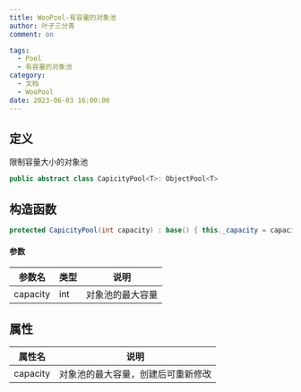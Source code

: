 ```yaml
---
title: WooPool-有容量的对象池
author: 叶子三分青
comment: on

tags:
  - Pool 
  - 有容量的对象池
category:
  - 文档
  - WooPool
date: 2023-06-03 16:00:00
---
```


## 定义

限制容量大小的对象池

```csharp
public abstract class CapicityPool<T>: ObjectPool<T>
```



## 构造函数

```csharp
protected CapicityPool(int capacity) : base() { this._capacity = capacity; }
```

#### 参数

| 参数名   | 类型 | 说明             |
| -------- | ---- | ---------------- |
| capacity | int  | 对象池的最大容量 |



## 属性

| 属性名 |   说明                      |
| ------ | -------------------------- |
| capacity | 对象池的最大容量，创建后可重新修改 |
